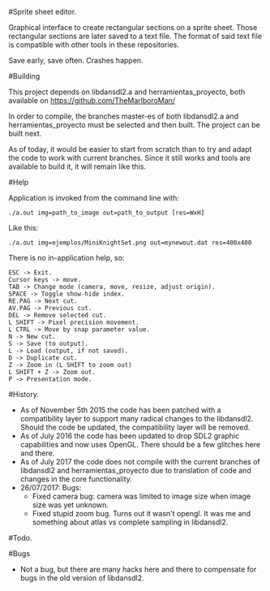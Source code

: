 #Sprite sheet editor.

Graphical interface to create rectangular sections on a sprite sheet. Those rectangular sections are later saved to a text file. The format of said text file is compatible with other tools in these repositories.

Save early, save often. Crashes happen.

#Building

This project depends on libdansdl2.a and herramientas_proyecto, both available on https://github.com/TheMarlboroMan/

In order to compile, the branches master-es of both libdansdl2.a and herramientas_proyecto must be selected and then built. The project can be built next. 

As of today, it would be easier to start from scratch than to try and adapt the code to work with current branches. Since it still works and tools are available to build it, it will remain like this.

#Help

Application is invoked from the command line with:

	./a.out img=path_to_image out=path_to_output [res=WxH]

Like this:

	./a.out img=ejemplos/MiniKnightSet.png out=mynewout.dat res=400x400

There is no in-application help, so:

	ESC -> Exit.
	Cursor keys -> move.
	TAB -> Change mode (camera, move, resize, adjust origin).
	SPACE -> Toggle show-hide index.
	RE.PAG -> Next cut.
	AV.PAG -> Previous cut.
	DEL -> Remove selected cut.
	L SHIFT -> Pixel precision movement.
	L CTRL -> Move by snap parameter value.
	N -> New cut.
	S -> Save (to output).
	L -> Load (output, if not saved).
	D -> Duplicate cut.
	Z -> Zoom in (L SHIFT to zoom out)
	L SHIFT + Z -> Zoom out.
	P -> Presentation mode.

#History.

- As of November 5th 2015 the code has been patched with a compatibility layer to support many radical changes to the libdansdl2. Should the code be updated, the compatibility layer will be removed.
- As of July 2016 the code has been updated to drop SDL2 graphic capabilities and now uses OpenGL. There should be a few glitches here and there.
- As of July 2017 the code does not compile with the current branches of libdansdl2 and herramientas_proyecto due to translation of code and changes in the core functionality.
- 26/07/2017: Bugs:
	- Fixed camera bug: camera was limited to image size when image size was yet unknown.
	- Fixed stupid zoom bug. Turns out it wasn't opengl. It was me and something about atlas vs complete sampling in libdansdl2.

#Todo.


#Bugs

- Not a bug, but there are many hacks here and there to compensate for bugs in the old version of libdansdl2.
